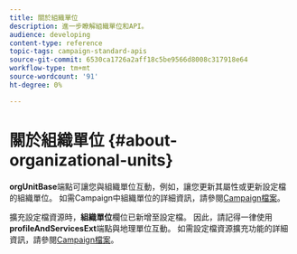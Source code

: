 ```yaml
---
title: 關於組織單位
description: 進一步瞭解組織單位和API。
audience: developing
content-type: reference
topic-tags: campaign-standard-apis
source-git-commit: 6530ca1726a2aff18c5be9566d8008c317918e64
workflow-type: tm+mt
source-wordcount: '91'
ht-degree: 0%

---
```



# 關於組織單位 {#about-organizational-units}

**orgUnitBase**&#x200B;端點可讓您與組織單位互動，例如，讓您更新其屬性或更新設定檔的組織單位。 如需Campaign中組織單位的詳細資訊，請參閱[Campaign檔案](https://experienceleague.adobe.com/docs/campaign-standard/using/administrating/users-and-security/organizational-units.html#administrating)。

擴充設定檔資源時，**組織單位**&#x200B;欄位已新增至設定檔。 因此，請記得一律使用&#x200B;**profileAndServicesExt**&#x200B;端點與地理單位互動。 如需設定檔資源擴充功能的詳細資訊，請參閱[Campaign檔案](https://experienceleague.adobe.com/docs/campaign-standard/using/administrating/users-and-security/organizational-units.html#partitioning-profiles)。
